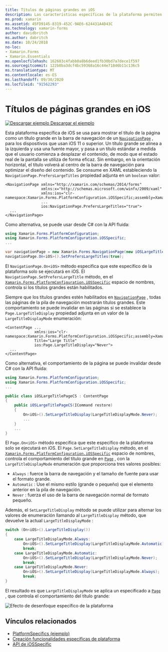 ```yaml
---
title: Títulos de páginas grandes en iOS
description: Las características específicas de la plataforma permiten consumir funcionalidad que solo está disponible en una plataforma específica, sin necesidad de implementar representadores o efectos personalizados. En este artículo se explica cómo consumir la plataforma de iOS específica que muestra el título de la página como un título grande en la barra de navegación de un NavigationPage.
ms.prod: xamarin
ms.assetid: 45FD9145-8319-452C-9AE6-624431A4D43C
ms.technology: xamarin-forms
author: davidbritch
ms.author: dabritch
ms.date: 10/24/2018
no-loc:
- Xamarin.Forms
- Xamarin.Essentials
ms.openlocfilehash: 162683c4fabb0a8b6deed1fb30bd7a7dece1f597
ms.sourcegitcommit: 122b8ba3dcf4bc59368a16c44e71846b11c136c5
ms.translationtype: MT
ms.contentlocale: es-ES
ms.lasthandoff: 09/30/2020
ms.locfileid: "91562293"
---
```

# <a name="large-page-titles-on-ios"></a>Títulos de páginas grandes en iOS

[![Descargar ejemplo](~/media/shared/download.png) Descargar el ejemplo](https://docs.microsoft.com/samples/xamarin/xamarin-forms-samples/userinterface-platformspecifics)

Esta plataforma específica de iOS se usa para mostrar el título de la página como un título grande en la barra de navegación de un [`NavigationPage`](xref:Xamarin.Forms.NavigationPage) , para los dispositivos que usan iOS 11 o superior. Un título grande se alinea a la izquierda y usa una fuente mayor, y pasa a un título estándar a medida que el usuario comienza a desplazar el contenido, de modo que el estado real de la pantalla se utiliza de forma eficaz. Sin embargo, en la orientación horizontal, el título volverá al centro de la barra de navegación para optimizar el diseño del contenido. Se consume en XAML estableciendo la `NavigationPage.PrefersLargeTitles` propiedad adjunta en un `boolean` valor:

```xaml
<NavigationPage xmlns="http://xamarin.com/schemas/2014/forms"
                xmlns:x="http://schemas.microsoft.com/winfx/2009/xaml"
                xmlns:ios="clr-namespace:Xamarin.Forms.PlatformConfiguration.iOSSpecific;assembly=Xamarin.Forms.Core"
                ...
                ios:NavigationPage.PrefersLargeTitles="true">
  ...
</NavigationPage>
```

Como alternativa, se puede usar desde C# con la API fluida:

```csharp
using Xamarin.Forms.PlatformConfiguration;
using Xamarin.Forms.PlatformConfiguration.iOSSpecific;
...

var navigationPage = new Xamarin.Forms.NavigationPage(new iOSLargeTitlePageCS());
navigationPage.On<iOS>().SetPrefersLargeTitles(true);
```

El `NavigationPage.On<iOS>` método especifica que este específico de la plataforma solo se ejecutará en iOS. El `NavigationPage.SetPrefersLargeTitle` método, en el [`Xamarin.Forms.PlatformConfiguration.iOSSpecific`](xref:Xamarin.Forms.PlatformConfiguration.iOSSpecific) espacio de nombres, controla si los títulos grandes están habilitados.

Siempre que los títulos grandes estén habilitados en [`NavigationPage`](xref:Xamarin.Forms.NavigationPage) , todas las páginas de la pila de navegación mostrarán títulos grandes. Este comportamiento se puede invalidar en las páginas si se establece la `Page.LargeTitleDisplay` propiedad adjunta en un valor de la `LargeTitleDisplayMode` enumeración:

```xaml
<ContentPage ...
             xmlns:ios="clr-namespace:Xamarin.Forms.PlatformConfiguration.iOSSpecific;assembly=Xamarin.Forms.Core"
             Title="Large Title"
             ios:Page.LargeTitleDisplay="Never">
  ...
</ContentPage>
```

Como alternativa, el comportamiento de la página se puede invalidar desde C# con la API fluida:

```csharp
using Xamarin.Forms.PlatformConfiguration;
using Xamarin.Forms.PlatformConfiguration.iOSSpecific;
...

public class iOSLargeTitlePageCS : ContentPage
{
    public iOSLargeTitlePageCS(ICommand restore)
    {
        On<iOS>().SetLargeTitleDisplay(LargeTitleDisplayMode.Never);
        ...
    }
    ...
}
```

El `Page.On<iOS>` método especifica que este específico de la plataforma solo se ejecutará en iOS. El `Page.SetLargeTitleDisplay` método, en el [`Xamarin.Forms.PlatformConfiguration.iOSSpecific`](xref:Xamarin.Forms.PlatformConfiguration.iOSSpecific) espacio de nombres, controla el comportamiento del título grande en [`Page`](xref:Xamarin.Forms.Page) , con la `LargeTitleDisplayMode` enumeración que proporciona tres valores posibles:

- `Always` : fuerce la barra de navegación y el tamaño de fuente para usar el formato grande.
- `Automatic` : Use el mismo estilo (grande o pequeño) que el elemento anterior en la pila de navegación.
- `Never` : fuerza el uso de la barra de navegación normal de formato pequeño.

Además, el `SetLargeTitleDisplay` método se puede utilizar para alternar los valores de enumeración llamando al `LargeTitleDisplay` método, que devuelve la actual `LargeTitleDisplayMode` :

```csharp
switch (On<iOS>().LargeTitleDisplay())
{
    case LargeTitleDisplayMode.Always:
        On<iOS>().SetLargeTitleDisplay(LargeTitleDisplayMode.Automatic);
        break;
    case LargeTitleDisplayMode.Automatic:
        On<iOS>().SetLargeTitleDisplay(LargeTitleDisplayMode.Never);
        break;
    case LargeTitleDisplayMode.Never:
        On<iOS>().SetLargeTitleDisplay(LargeTitleDisplayMode.Always);
        break;
}
```

El resultado es que `LargeTitleDisplayMode` se aplica un especificado a [`Page`](xref:Xamarin.Forms.Page) , que controla el comportamiento del título grande:

![Efecto de desenfoque específico de la plataforma](page-large-title-images/large-title.png)

## <a name="related-links"></a>Vínculos relacionados

- [PlatformSpecifics (ejemplo)](/samples/xamarin/xamarin-forms-samples/userinterface-platformspecifics)
- [Creación funcionalidades específicas de plataforma](~/xamarin-forms/platform/platform-specifics/index.md#creating-platform-specifics)
- [API de iOSSpecific](xref:Xamarin.Forms.PlatformConfiguration.iOSSpecific)